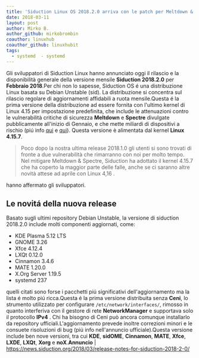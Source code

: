 ```yaml
---
title: 'Siduction Linux OS 2018.2.0 arriva con le patch per Meltdown & Spectre'
date: 2018-03-11
layout: post
author: Mirko B.
author_github: mirkobrombin
coauthor: linuxhub
coauthor_github: linuxhubit
tags:
  - systemd  - systemd
---
```

Gli sviluppatori di Siduction Linux hanno annunciato oggi il rilascio e la disponibilità generale della versione mensile <strong>Siduction 2018.2.0</strong> per <strong>Febbraio 2018</strong>.Per chi non lo sapesse, Siduction OS é una distribuzione Linux basata su Debian Unstable (sid). La distribuzione si concentra sul rilascio regolare di aggiornamenti affidabili a ruota mensile.Questa é la prima versione della distribuzione ad essere fornita con l'ultimo kernel di Linux 4.15 per impostazione predefinita, che include le attenuazioni contro le vulnerabilità critiche di sicurezza <strong>Meltdown</strong> e <strong>Spectre</strong> divulgate pubblicamente all'inizio di Gennaio, e che mette miliardi di dispositivi a rischio (piú info <a href="https://linuxhub.it/2018/01/15/un-aggiornamento-sulla-risoluzione-meltdown-spectre/">qui</a> e <a href="https://linuxhub.it/2018/03/05/4290/">qui</a>). Questa versione è alimentata dal kernel <strong>Linux 4.15.7</strong>.<blockquote>Poco dopo la nostra ultima release 2018.1.0 gli utenti si sono trovati di fronte a due vulnerabilità che rimarranno con noi per molto tempo. Nel mitigare Meltdown &amp; Spectre, Siduction ha adottato il kernel 4.15.7 che ha coperto la maggior parte delle falle, anche se ci saranno altre novità attese ad aprile con Linux 4,16 .</blockquote>hanno affermato gli sviluppatori.<h2>Le novitá della nuova release</h2>Basato sugli ultimi repository Debian Unstable, la versione di siduction 2018.2.0 include molti componenti aggiornati, come:<ul>    <li>KDE Plasma 5.12 LTS</li>    <li>GNOME 3.26</li>    <li>Xfce 4.12.4</li>    <li>LXQt 0.12.0</li>    <li>Cinnamon 3.4.6</li>    <li>MATE 1.20.0</li>    <li>X.Org Server 1.19.5</li>    <li>systemd 237</li></ul>quelli citati sono forse i pacchetti piú significativi dell'aggiornamento ma la lista é molto piú ricca.Questa é la prima versione distribuita senza <strong>Ceni</strong>, lo strumento utilizzato per configurare <code>/etc/network/interfaces/</code>, rimosso in quanto interferiva con il gestore di rete <b>NetworkManager</b> e supportava solo il protocollo <b>IPv4</b> . Chi ha bisogno di Ceni può ancora comunque installarlo da repository ufficiali.L'aggiornamento prevede inoltre correzioni minori e le consuete risoluzioni di bug (piú info nell'annuncio ufficiale).Questa versione include ben nove versioni, tra cui <strong>KDE</strong>, <strong>sidOME</strong>, <strong>Cinnamon</strong>, <strong>MATE</strong>, <strong>Xfce</strong>, <strong>LXDE</strong>, <strong>LXQt</strong>, <strong>Xorg</strong> e <strong>noX</strong>.<strong>Annuncio</strong> | <a href="https://news.siduction.org/2018/03/release-notes-for-siduction-2018-2-0/">https://news.siduction.org/2018/03/release-notes-for-siduction-2018-2-0/</a>